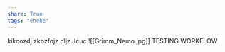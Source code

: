 ```yaml
---
share: True
tags: "éhéhé"
---
```

kikoozdj zkbzfojz dljz 
Jcuc ![[Grimm_Nemo.jpg]]
TESTING WORKFLOW

